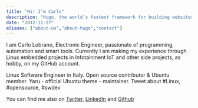 ```yaml
---
title: "Hi! I'm Carlo"
description: "Hugo, the world’s fastest framework for building websites"
date: "2012-11-27"
aliases: ["about-us","about-hugo","contact"]
---
```


I am Carlo Lobrano, Electronic Engineer, passionate of programming, automation and smart tools. Currently I am making my experience through Linux embedded projects in Infotainment IoT and other side projects, as hobby, on my GitHub account.

Linux Software Engineer in Italy.
Open source contributor & Ubuntu member.
Yaru - official Ubuntu theme - maintainer.
Tweet about #Linux, #opensource, #swdev

You can find me also on [Twitter], [LinkedIn] and [Github]

[Twitter]: https://twitter.com/carlolobrano
[LinkedIn]: https://www.linkedin.com/in/carlolobrano/
[Github]: https://github.com/clobrano
